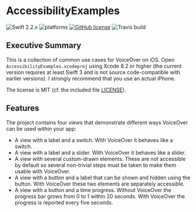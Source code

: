 AccessibilityExamples
=====================

![Swift 2.2.x](https://img.shields.io/badge/Swift-2.2.x-orange.svg) ![platforms](https://img.shields.io/badge/platforms-iOS-lightgrey.svg) [![GitHub license](https://img.shields.io/badge/license-MIT-lightgrey.svg)](https://raw.githubusercontent.com/nua-schroers/AccessibilityExamples/master/LICENSE) ![Travis build](https://travis-ci.org/nua-schroers/AccessibilityExamples.svg?=master)

Executive Summary
-----------------

This is a collection of common use cases for VoiceOver on iOS. Open `AccessibilityExamples.xcodeproj` using Xcode 8.2 or higher (the current version requires at least Swift 3 and is not source code-compatible with earlier versions). I strongly recommend that you use an actual iPhone.

The license is MIT (cf. the included file [LICENSE](https://raw.githubusercontent.com/nua-schroers/AccessibilityExamples/master/LICENSE)).

Features
--------

The project contains four views that demonstrate different ways
VoiceOver can be used within your app:
* A view with a label and a switch. With VoiceOver it behaves like a switch.
* A view with a label and a slider. With VoiceOver it behaves like a slider.
* A view with several custom-drawn elements. These are not accessible by default so several non-trivial steps must be taken to make them usable with VoiceOver.
* A view with a button and a label that can be shown and hidden using the button. With VoiceOver these two elements are separately accessible.
* A view with a button and a time progress. Without VoiceOver the progress bar grows from 0 to 1 within 20 seconds. With VoiceOver the progress is reported every five seconds.

